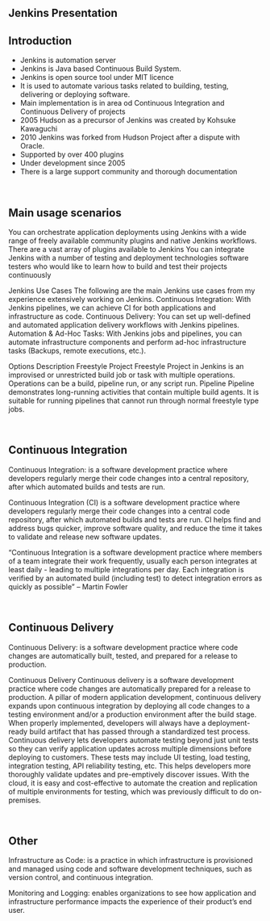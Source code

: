 ## Jenkins Presentation

## Introduction 

- Jenkins is automation server
- Jenkins is Java based Continuous Build System. 
- Jenkins is open source tool under MIT licence
- It is used to automate various tasks related to building, testing, delivering or deploying software.
- Main implementation is in area od Continuous Integration and Continuous Delivery of projects
- 2005 Hudson as a precursor of Jenkins was created by Kohsuke Kawaguchi
- 2010 Jenkins was forked from Hudson Project after a dispute with Oracle. 
- Supported by over 400 plugins
- Under development since 2005
- There is a large support community and thorough documentation

<br/>



## Main usage scenarios

You can orchestrate application deployments using Jenkins with a wide range of freely available community plugins and native Jenkins workflows.
There are a vast array of plugins available to Jenkins
You can integrate Jenkins with a number of testing and deployment technologies
software testers who would like to learn how to build and test their projects continuously 

Jenkins Use Cases
The following are the main Jenkins use cases from my experience extensively working on Jenkins.
    Continuous Integration: With Jenkins pipelines, we can achieve CI for both applications and infrastructure as code.
    Continuous Delivery: You can set up well-defined and automated application delivery workflows with Jenkins pipelines.
    Automation & Ad-Hoc Tasks: With Jenkins jobs and pipelines, you can automate infrastructure components and perform ad-hoc infrastructure tasks (Backups, remote executions, etc.). 
    
  
Options 	Description
Freestyle Project 	Freestyle Project in Jenkins is an improvised or unrestricted build job or task with multiple operations. Operations can be a build, pipeline run, or any script run.
Pipeline 	Pipeline demonstrates long-running activities that contain multiple build agents. It is suitable for running pipelines that cannot run through normal freestyle type jobs.

<br/>


## Continuous Integration

Continuous Integration: is a software development practice where developers 
regularly merge their code changes into a central repository, after which 
automated builds and tests are run.

Continuous Integration (CI) is a software development practice where developers 
regularly merge their code changes into a central code repository, after which 
automated builds and tests are run. CI helps find and address bugs quicker, improve 
software quality, and reduce the time it takes to validate and release new software 
updates. 

 “Continuous Integration is a software development practice 
where members of a team integrate their work frequently, 
usually each person integrates at least daily - leading to 
multiple integrations per day. Each integration is verified by 
an automated build (including test) to detect integration 
errors as quickly as possible” – Martin Fowler

<br/>


## Continuous Delivery

Continuous Delivery: is a software development practice where code changes 
are automatically built, tested, and prepared for a release to production.

Continuous Delivery
Continuous delivery is a software development practice where code changes are 
automatically prepared for a release to production. A pillar of modern application 
development, continuous delivery expands upon continuous integration by deploying all 
code changes to a testing environment and/or a production environment after the build 
stage. When properly implemented, developers will always have a deployment-ready 
build artifact that has passed through a standardized test process. 
Continuous delivery lets developers automate testing beyond just unit tests so they can 
verify application updates across multiple dimensions before deploying to customers. 
These tests may include UI testing, load testing, integration testing, API reliability 
testing, etc. This helps developers more thoroughly validate updates and pre-emptively 
discover issues. With the cloud, it is easy and cost-effective to automate the creation 
and replication of multiple environments for testing, which was previously difficult to do 
on-premises. 

<br/>


## Other

Infrastructure as Code: is a practice in which infrastructure is provisioned and 
managed using code and software development techniques, such as version 
control, and continuous integration.

Monitoring and Logging: enables organizations to see how application and 
infrastructure performance impacts the experience of their product’s end user.
